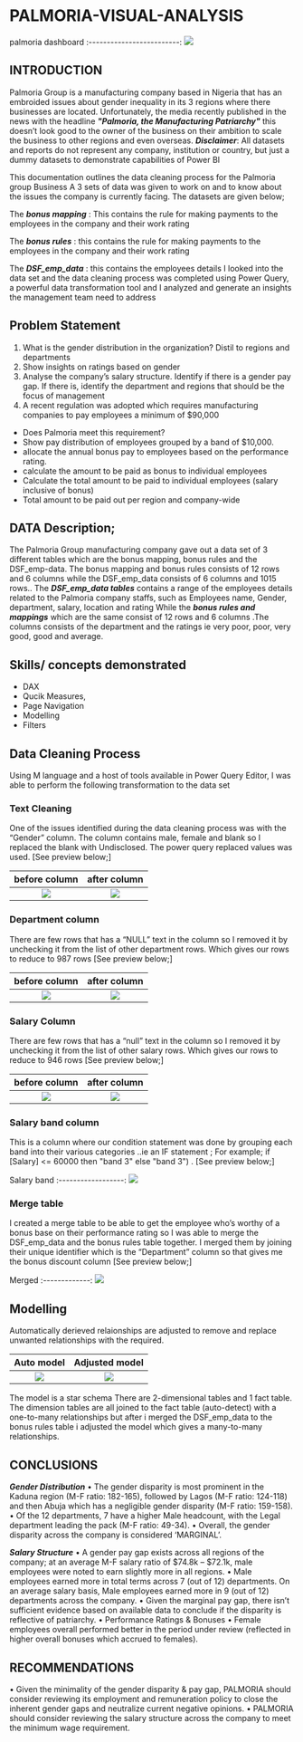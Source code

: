 # PALMORIA-VISUAL-ANALYSIS

palmoria dashboard
:-------------------------:
![](palmoria_dashboard.png)

## INTRODUCTION
  Palmoria Group is a manufacturing company based in Nigeria that has an embroided issues about gender inequality in its 3 regions where there businesses are located. Unfortunately, the media recently published in the news with the headline **_"Palmoria, the Manufacturing Patriarchy"_** this doesn’t look good to the owner of the business on their ambition to scale the business to other regions and even overseas.
 **_Disclaimer_**: All datasets and reports do not represent any company, institution or country, but just a dummy datasets to demonstrate capabilities of Power BI

This documentation outlines the data cleaning process for the Palmoria group Business 
A 3 sets of data was given to work on and to know about the issues the company is currently facing. The datasets are given below;

The **_bonus mapping_** : This contains the rule for making payments to the employees in the company and their work rating

The **_bonus rules_** : this contains the rule for making payments to the employees in the company and their work rating

The **_DSF_emp_data_** : this contains the employees details 
I looked into the data set and the data cleaning process was completed using Power Query, a powerful data transformation tool and I analyzed and generate an insights the management team need to address  

## Problem Statement
1. What is the gender distribution in the organization? Distil to
regions and departments
2. Show insights on ratings based on gender
3. Analyse the company’s salary structure. Identify if there is a
gender pay gap. If there is, identify the department and
regions that should be the focus of management
4. A recent regulation was adopted which requires
manufacturing companies to pay employees a minimum of
$90,000
- Does Palmoria meet this requirement?
- Show pay distribution of employees grouped by a band of
$10,000.
- allocate the annual bonus pay to employees based on the performance rating. 
- calculate the amount to be paid as bonus to individual
employees
- Calculate the total amount to be paid to individual employees
(salary inclusive of bonus)
- Total amount to be paid out per region and company-wide

## DATA Description;
  The Palmoria Group manufacturing company gave out a data set of 3 different tables which are the bonus mapping, bonus rules and the DSF_emp-data. The bonus mapping and bonus rules consists of 12 rows and 6 columns while the DSF_emp_data consists of 6 columns and 1015 rows..
The **_DSF_emp_data tables_** contains a range of the employees details related to the Palmoria company staffs, such as Employees name, Gender, department, salary, location and rating 
While the **_bonus rules and mappings_** which are the same consist of 12 rows and 6 columns .The columns consists of the department and the ratings ie very poor, poor, very good, good and average.

## Skills/ concepts demonstrated
- DAX
- Qucik Measures,
- Page Navigation
- Modelling
- Filters


## Data Cleaning Process
Using M language and a host of tools available in Power Query Editor, I was able to perform the following transformation to the data set

### Text Cleaning 
One of the issues identified during the data cleaning process was with the “Gender” column. The column contains male, female and blank so I replaced the blank with Undisclosed. The power query replaced values was used. [See preview below;]

before column         |       after column
:--------------------:|:-------------------:
![](gender_before.png)|![](gender_after.png)

### Department column
There are few rows that has a “NULL” text in the column so I removed it by unchecking it from the list of other department rows. Which gives our rows to reduce to 987 rows [See preview below;]

before column         |       after column
:--------------------:|:-------------------:
![](depart_before.png)|![](depart_after.png)

### Salary Column
There are few rows that has a “null” text in the column so I removed it by unchecking it from the list of other salary rows. Which gives our rows to reduce to 946 rows 
[See preview below;]

before column      |       after column
:-----------------:|:-------------------:
![](salary_bef.png)|![](salary_after.png)

### Salary band column
This is a column where our condition statement was done by grouping each band into their various categories ..ie an IF statement ;
For example;
if [Salary] <= 60000 then "band 3" else "band 3")
. [See preview below;]

Salary band
:------------------:
![](salary_band.png)

### Merge table
I created a merge table to be able to get the employee who’s worthy of a bonus base on their performance rating so I was able to merge the DSF_emp_data and the bonus rules table together. I merged them by joining their unique identifier which is the “Department” column so that gives me the bonus discount column [See preview below;]

Merged
:-------------:
![](merged.png)

## Modelling
Automatically derieved relaionships are adjusted to remove and replace unwanted relationships with the required.

Auto model         |       Adjusted model
:-----------------:|:---------------------:
![](auto_model.png)|![](adjusted_model.png)

The model is a star schema
There are 2-dimensional tables and 1 fact table. The dimension tables are all joined to the fact table (auto-detect) with a one-to-many relationships
but after i merged the DSF_emp_data to the bonus rules table i adjusted the model which gives a many-to-many relationships.


## CONCLUSIONS
**_Gender Distribution_**
•	The gender disparity is most prominent in the Kaduna region (M-F ratio: 182-165), followed by Lagos (M-F ratio: 124-118) and then Abuja which has a negligible gender disparity (M-F ratio: 159-158).
•	Of the 12 departments, 7 have a higher Male headcount, with the Legal department leading the pack (M-F ratio: 49-34).
•	Overall, the gender disparity across the company is considered ‘MARGINAL’.

**_Salary Structure_**
•	A gender pay gap exists across all regions of the company; at an average M-F salary ratio of $74.8k – $72.1k, male employees were noted to earn slightly more in all regions. 
•	Male employees earned more in total terms across 7 (out of 12) departments. On an average salary basis, Male employees earned more in 9 (out of 12) departments across the company. 
•	Given the marginal pay gap, there isn’t sufficient evidence based on available data to conclude if the disparity is reflective of patriarchy.
•	Performance Ratings & Bonuses
•	Female employees overall performed better in the period under review (reflected in higher overall bonuses which accrued to females).

## RECOMMENDATIONS
•	Given the minimality of the gender disparity & pay gap, PALMORIA should consider reviewing its employment and remuneration policy to close the inherent gender gaps and neutralize current negative opinions.
•	PALMORIA should consider reviewing the salary structure across the company to meet the minimum wage requirement.





